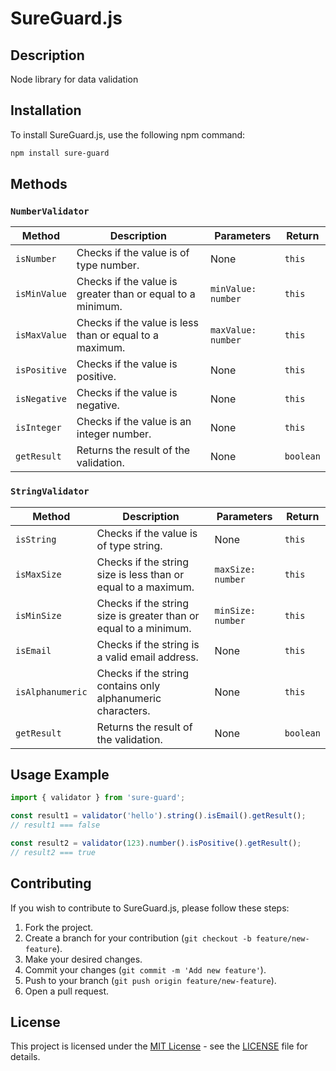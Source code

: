 # SureGuard.js

## Description
Node library for data validation

## Installation
To install SureGuard.js, use the following npm command:
```bash
npm install sure-guard
```

## Methods

### `NumberValidator`

| Method             | Description                                      | Parameters                   | Return  |
|--------------------|--------------------------------------------------|------------------------------|---------|
| `isNumber`         | Checks if the value is of type number.           | None                         | `this`  |
| `isMinValue`       | Checks if the value is greater than or equal to a minimum.| `minValue: number`        | `this`  |
| `isMaxValue`       | Checks if the value is less than or equal to a maximum.| `maxValue: number`        | `this`  |
| `isPositive`       | Checks if the value is positive.                 | None                         | `this`  |
| `isNegative`       | Checks if the value is negative.                 | None                         | `this`  |
| `isInteger`        | Checks if the value is an integer number.        | None                         | `this`  |
| `getResult`        | Returns the result of the validation.            | None                         | `boolean`|

### `StringValidator`

| Method             | Description                                      | Parameters                   | Return  |
|--------------------|--------------------------------------------------|------------------------------|---------|
| `isString`         | Checks if the value is of type string.           | None                         | `this`  |
| `isMaxSize`        | Checks if the string size is less than or equal to a maximum.| `maxSize: number`     | `this`  |
| `isMinSize`        | Checks if the string size is greater than or equal to a minimum.| `minSize: number` | `this`  |
| `isEmail`          | Checks if the string is a valid email address.   | None                         | `this`  |
| `isAlphanumeric`   | Checks if the string contains only alphanumeric characters.| None              | `this`  |
| `getResult`        | Returns the result of the validation.            | None                         | `boolean`|

## Usage Example

```javascript
import { validator } from 'sure-guard';

const result1 = validator('hello').string().isEmail().getResult();
// result1 === false

const result2 = validator(123).number().isPositive().getResult();
// result2 === true
```

## Contributing
If you wish to contribute to SureGuard.js, please follow these steps:
1. Fork the project.
2. Create a branch for your contribution (`git checkout -b feature/new-feature`).
3. Make your desired changes.
4. Commit your changes (`git commit -m 'Add new feature'`).
5. Push to your branch (`git push origin feature/new-feature`).
6. Open a pull request.

## License
This project is licensed under the [MIT License](https://opensource.org/licenses/MIT) - see the [LICENSE](LICENSE) file for details.
